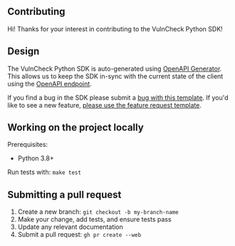 ## Contributing

Hi! Thanks for your interest in contributing to the VulnCheck Python SDK!

## Design

The VulnCheck Python SDK is auto-generated using [OpenAPI Generator](https://openapi-generator.tech/). This allows us to keep the SDK in-sync with the current state of the client using the [OpenAPI endpoint](https://docs.vulncheck.com/api/openapi).

If you find a bug in the SDK please submit a [bug with this template](https://github.com/vulncheck-oss/sdk-python/issues/new?template=1_BUG-FORM.yaml). If you'd like to see a new feature, [please use the feature request template](https://github.com/vulncheck-oss/sdk-python/issues/new?template=2_FEATURE-REQUEST-FORM.yaml).

## Working on the project locally

Prerequisites:

- Python 3.8+

Run tests with: `make test`

## Submitting a pull request

1. Create a new branch: `git checkout -b my-branch-name`
2. Make your change, add tests, and ensure tests pass
3. Update any relevant documentation
4. Submit a pull request: `gh pr create --web`
